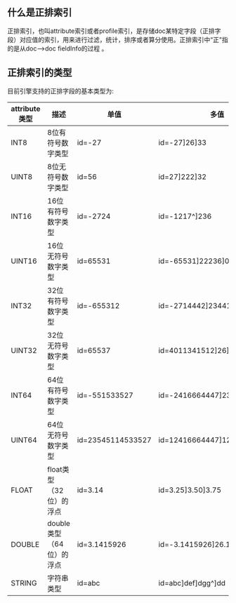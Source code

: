 ## 什么是正排索引

正排索引，也叫attribute索引或者profile索引，是存储doc某特定字段（正排字段）对应值的索引，用来进行过滤，统计，排序或者算分使用。正排索引中“正"指的是从doc-->doc fieldInfo的过程 。
## 正排索引的类型

目前引擎支持的正排字段的基本类型为: 

| attribute类型 | 描述 | 单值 | 多值 |
| --- | --- | --- | --- |
| INT8 | 8位有符号数字类型 | id=-27 | id=-27]26]33 |
| UINT8 | 8位无符号数字类型 | id=56 | id=27]222]32 |
| INT16 | 16位有符号数字类型 | id=-2724 | id=-1217^]236 |
| UINT16 | 16位无符号数字类型 | id=65531 | id=-65531]22236]0^]1 |
| INT32 | 32位有符号数字类型 | id=-655312 | id=-2714442]2344126]33441 |
| UINT32 | 32位无符号数字类型 | id=65537 | id=4011341512]26]33 |
| INT64 | 64位有符号数字类型 | id=-551533527 | id=-2416664447]236]133 |
| UINT64 | 64位无符号数字类型 | id=23545114533527 | id=12416664447]121436]2 |
| FLOAT | float类型（32位）的浮点 | id=3.14 | id=3.25]3.50]3.75 |
| DOUBLE | double类型（64位）的浮点 | id=3.1415926 | id=-3.1415926]26.1444]55.1441 |
| STRING | 字符串类型 | id=abc | id=abc]def]dgg^]dd |

